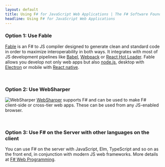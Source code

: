 ```yaml
---
layout: default
title: Using F# for JavaScript Web Applications | The F# Software Foundation
headline: Using F# for JavaScript Web Applications
---
```


### Option 1: Use Fable

[Fable](https://github.com/fsprojects/Fable) is an F# to JS compiler designed to generate clean
and standard code in order to maximize interoperability in both ways. It integrates with most
of JS development pipelines like [Babel](http://babeljs.io), [Webpack](https://webpack.github.io)
or [React Hot Loader](http://gaearon.github.io/react-hot-loader/). Fable allows you develop
not only web apps but also [node.js](https://nodejs.org/en/), desktop with [Electron](http://electron.atom.io)
or mobile with [React native](https://facebook.github.io/react-native/).

<br />

### Option 2: Use WebSharper

![WebSharper](/images/thumbs/WebSharper.png)&nbsp;[WebSharper](http://www.websharper.com) supports F# and can be used to make F# client-side or cross-tier web apps. These can be used from any JS-enabled browser.


<br />

### Option 3: Use F# on the Server with other languages on the client

You can use F# on the server with JavaScript, Elm, TypeScript and so on as the front end, in conjunction 
with modern JS web frameworks. More details at [F# Web Programming](/guides/web/).



